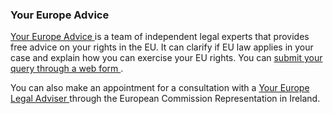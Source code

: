 ###  Your Europe Advice

[ Your Europe Advice ](http://europa.eu/youreurope/advice/index_en.htm) is a
team of independent legal experts that provides free advice on your rights in
the EU. It can clarify if EU law applies in your case and explain how you can
exercise your EU rights. You can [ submit your query through a web form
](http://europa.eu/youreurope/advice/enquiry_en.htm) .

You can also make an appointment for a consultation with a [ Your Europe Legal
Adviser
](http://ec.europa.eu/ireland/%C2%ADservices/%C2%ADother-%C2%ADeu-%C2%ADservices_en)
through the European Commission Representation in Ireland.
